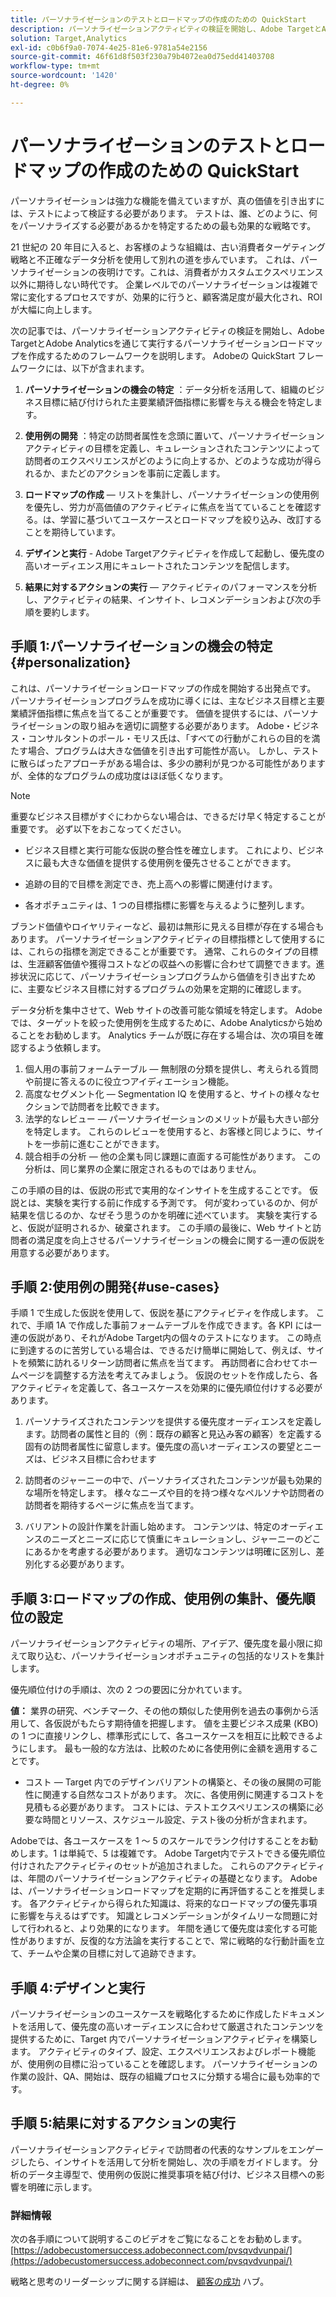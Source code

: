 ```yaml
---
title: パーソナライゼーションのテストとロードマップの作成のための QuickStart
description: パーソナライゼーションアクティビティの検証を開始し、Adobe TargetとAdobe Analyticsを通じて実行するパーソナライゼーションロードマップを作成するために使用できるフレームワークについて説明します。
solution: Target,Analytics
exl-id: c0b6f9a0-7074-4e25-81e6-9781a54e2156
source-git-commit: 46f61d8f503f230a79b4072ea0d75edd41403708
workflow-type: tm+mt
source-wordcount: '1420'
ht-degree: 0%

---
```


# パーソナライゼーションのテストとロードマップの作成のための QuickStart

パーソナライゼーションは強力な機能を備えていますが、真の価値を引き出すには、テストによって検証する必要があります。 テストは、誰、どのように、何をパーソナライズする必要があるかを特定するための最も効果的な戦略です。

21 世紀の 20 年目に入ると、お客様のような組織は、古い消費者ターゲティング戦略と不正確なデータ分析を使用して別れの道を歩んでいます。 これは、パーソナライゼーションの夜明けです。これは、消費者がカスタムエクスペリエンス以外に期待しない時代です。 企業レベルでのパーソナライゼーションは複雑で常に変化するプロセスですが、効果的に行うと、顧客満足度が最大化され、ROI が大幅に向上します。

次の記事では、パーソナライゼーションアクティビティの検証を開始し、Adobe TargetとAdobe Analyticsを通じて実行するパーソナライゼーションロードマップを作成するためのフレームワークを説明します。 Adobeの QuickStart フレームワークには、以下が含まれます。

1. **パーソナライゼーションの機会の特定** ：データ分析を活用して、組織のビジネス目標に結び付けられた主要業績評価指標に影響を与える機会を特定します。

1. **使用例の開発** ：特定の訪問者属性を念頭に置いて、パーソナライゼーションアクティビティの目標を定義し、キュレーションされたコンテンツによって訪問者のエクスペリエンスがどのように向上するか、どのような成功が得られるか、またどのアクションを事前に定義します。

1. **ロードマップの作成**  — リストを集計し、パーソナライゼーションの使用例を優先し、労力が高価値のアクティビティに焦点を当てていることを確認する。は、学習に基づいてユースケースとロードマップを絞り込み、改訂することを期待しています。

1. **デザインと実行** - Adobe Targetアクティビティを作成して起動し、優先度の高いオーディエンス用にキュレートされたコンテンツを配信します。

1. **結果に対するアクションの実行**  — アクティビティのパフォーマンスを分析し、アクティビティの結果、インサイト、レコメンデーションおよび次の手順を要約します。

## 手順 1:パーソナライゼーションの機会の特定{#personalization}

これは、パーソナライゼーションロードマップの作成を開始する出発点です。 パーソナライゼーションプログラムを成功に導くには、主なビジネス目標と主要業績評価指標に焦点を当てることが重要です。 価値を提供するには、パーソナライゼーションの取り組みを適切に調整する必要があります。 Adobe・ビジネス・コンサルタントのポール・モリス氏は、「すべての行動がこれらの目的を満たす場合、プログラムは大きな価値を引き出す可能性が高い。 しかし、テストに散らばったアプローチがある場合は、多少の勝利が見つかる可能性がありますが、全体的なプログラムの成功度はほぼ低くなります。

>[!NOTE]
>
>重要なビジネス目標がすぐにわからない場合は、できるだけ早く特定することが重要です。 必ず以下をおこなってください。


* ビジネス目標と実行可能な仮説の整合性を確立します。 これにより、ビジネスに最も大きな価値を提供する使用例を優先させることができます。

* 追跡の目的で目標を測定でき、売上高への影響に関連付けます。

* 各オポチュニティは、1 つの目標指標に影響を与えるように整列します。

ブランド価値やロイヤリティーなど、最初は無形に見える目標が存在する場合もあります。 パーソナライゼーションアクティビティの目標指標として使用するには、これらの指標を測定できることが重要です。 通常、これらのタイプの目標は、生涯顧客価値や獲得コストなどの収益への影響に合わせて調整できます。進捗状況に応じて、パーソナライゼーションプログラムから価値を引き出すために、主要なビジネス目標に対するプログラムの効果を定期的に確認します。

データ分析を集中させて、Web サイトの改善可能な領域を特定します。 Adobeでは、ターゲットを絞った使用例を生成するために、Adobe Analyticsから始めることをお勧めします。 Analytics チームが既に存在する場合は、次の項目を確認するよう依頼します。

1. 個人用の事前フォームテーブル — 無制限の分類を提供し、考えられる質問や前提に答えるのに役立つアイディエーション機能。
1. 高度なセグメント化 — Segmentation IQ を使用すると、サイトの様々なセクションで訪問者を比較できます。
1. 法学的なレビュー — パーソナライゼーションのメリットが最も大きい部分を特定します。 これらのレビューを使用すると、お客様と同じように、サイトを一歩前に進むことができます。
1. 競合相手の分析 — 他の企業も同じ課題に直面する可能性があります。 この分析は、同じ業界の企業に限定されるものではありません。

この手順の目的は、仮説の形式で実用的なインサイトを生成することです。 仮説とは、実験を実行する前に作成する予測です。 何が変わっているのか、何が結果を信じるのか、なぜそう思うのかを明確に述べています。 実験を実行すると、仮説が証明されるか、破棄されます。 この手順の最後に、Web サイトと訪問者の満足度を向上させるパーソナライゼーションの機会に関する一連の仮説を用意する必要があります。

## 手順 2:使用例の開発{#use-cases}

手順 1 で生成した仮説を使用して、仮説を基にアクティビティを作成します。 これで、手順 1A で作成した事前フォームテーブルを作成できます。各 KPI には一連の仮説があり、それがAdobe Target内の個々のテストになります。 この時点に到達するのに苦労している場合は、できるだけ簡単に開始して、例えば、サイトを頻繁に訪れるリターン訪問者に焦点を当てます。 再訪問者に合わせてホームページを調整する方法を考えてみましょう。 仮説のセットを作成したら、各アクティビティを定義して、各ユースケースを効果的に優先順位付けする必要があります。

1. パーソナライズされたコンテンツを提供する優先度オーディエンスを定義します。訪問者の属性と目的（例：既存の顧客と見込み客の顧客）を定義する固有の訪問者属性に留意します。優先度の高いオーディエンスの要望とニーズは、ビジネス目標に合わせます

1. 訪問者のジャーニーの中で、パーソナライズされたコンテンツが最も効果的な場所を特定します。 様々なニーズや目的を持つ様々なペルソナや訪問者の訪問者を期待するページに焦点を当てます。

1. バリアントの設計作業を計画し始めます。 コンテンツは、特定のオーディエンスのニーズとニーズに応じて慎重にキュレーションし、ジャーニーのどこにあるかを考慮する必要があります。 適切なコンテンツは明確に区別し、差別化する必要があります。

## 手順 3:ロードマップの作成、使用例の集計、優先順位の設定

パーソナライゼーションアクティビティの場所、アイデア、優先度を最小限に抑えて取り込む、パーソナライゼーションオポチュニティの包括的なリストを集計します。

優先順位付けの手順は、次の 2 つの要因に分かれています。

**値：** 業界の研究、ベンチマーク、その他の類似した使用例を過去の事例から活用して、各仮説がもたらす期待値を把握します。 値を主要ビジネス成果 (KBO) の 1 つに直接リンクし、標準形式にして、各ユースケースを相互に比較できるようにします。 最も一般的な方法は、比較のために各使用例に金額を適用することです。

* コスト — Target 内でのデザインバリアントの構築と、その後の展開の可能性に関連する自然なコストがあります。 次に、各使用例に関連するコストを見積もる必要があります。 コストには、テストエクスペリエンスの構築に必要な時間とリソース、スケジュール設定、テスト後の分析が含まれます。

Adobeでは、各ユースケースを 1 ～ 5 のスケールでランク付けすることをお勧めします。1 は単純で、5 は複雑です。 Adobe Target内でテストできる優先順位付けされたアクティビティのセットが追加されました。 これらのアクティビティは、年間のパーソナライゼーションアクティビティの基礎となります。 Adobeは、パーソナライゼーションロードマップを定期的に再評価することを推奨します。 各アクティビティから得られた知識は、将来的なロードマップの優先事項に影響を与えるはずです。 知識とレコメンデーションがタイムリーな問題に対して行われると、より効果的になります。 年間を通じて優先度は変化する可能性がありますが、反復的な方法論を実行することで、常に戦略的な行動計画を立て、チームや企業の目標に対して追跡できます。

## 手順 4:デザインと実行

パーソナライゼーションのユースケースを戦略化するために作成したドキュメントを活用して、優先度の高いオーディエンスに合わせて厳選されたコンテンツを提供するために、Target 内でパーソナライゼーションアクティビティを構築します。 アクティビティのタイプ、設定、エクスペリエンスおよびレポート機能が、使用例の目標に沿っていることを確認します。 パーソナライゼーションの作業の設計、QA、開始は、既存の組織プロセスに分類する場合に最も効率的です。

## 手順 5:結果に対するアクションの実行

パーソナライゼーションアクティビティで訪問者の代表的なサンプルをエンゲージしたら、インサイトを活用して分析を開始し、次の手順をガイドします。 分析のデータ主導型で、使用例の仮説に推奨事項を結び付け、ビジネス目標への影響を明確に示します。

### 詳細情報

次の各手順について説明するこのビデオをご覧になることをお勧めします。 [https://adobecustomersuccess.adobeconnect.com/pvsqvdvunpai/](https://adobecustomersuccess.adobeconnect.com/pvsqvdvunpai/)

戦略と思考のリーダーシップに関する詳細は、 [顧客の成功](https://experienceleague.corp.adobe.com/docs/customer-success/customer-success/overview.html) ハブ。